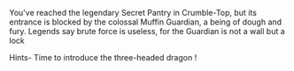 You've reached the legendary Secret Pantry in Crumble-Top, but its entrance is blocked by the colossal Muffin Guardian, a being of dough and fury. Legends say brute force is useless, for the Guardian is not a wall but a lock


Hints- Time to introduce  the three-headed dragon !
